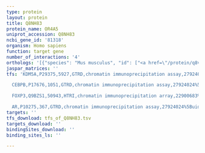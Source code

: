 ```yaml
---
type: protein
layout: protein
title: Q8NH83
protein_name: OR4A5
uniprot_accession: Q8NH83
ncbi_gene_id: '81318'
organism: Homo sapiens
function: target gene
number_of_interactions: '4'
orthologs: '[{"species": "Mus musculus", "id": ["<a href=\"/protein/q8vg59\">Q8VG59</a>", "<a href=\"/protein/q8vfb1\">Q8VFB1</a>", "<a href=\"/protein/q8vgm3\">Q8VGM3</a>", "<a href=\"/protein/q7tqz3\">Q7TQZ3</a>", "<a href=\"/protein/a2at78\">A2AT78</a>", "<a href=\"/protein/a2aua2\">A2AUA2</a>", "<a href=\"/protein/q7tqz2\">Q7TQZ2</a>", "<a href=\"/protein/q8vf91\">Q8VF91</a>"]}, {"species": "Rattus norvegicus", "id": ["<a href=\"/protein/f1m507\">F1M507</a>"]}]'
jaspar_matrices: ''
tfs: 'KDM5A,P29375,5927,GTRD,chromatin immunoprecipitation assay,27924024%5Buid%5D,No

  CEBPB,P17676,1051,GTRD,chromatin immunoprecipitation assay,27924024%5Buid%5D,No

  FOXP3,Q9BZS1,50943,HTRI,chromatin immunoprecipitation array,22900683%5Buid%5D+OR+20554955%5Buid%5D,No

  AR,P10275,367,GTRD,chromatin immunoprecipitation assay,27924024%5Buid%5D,No'
targets: ''
tfs_download: tfs_of_Q8NH83.tsv
targets_download: ''
bindingSites_download: ''
binding_sites_ls: ''

---
```


